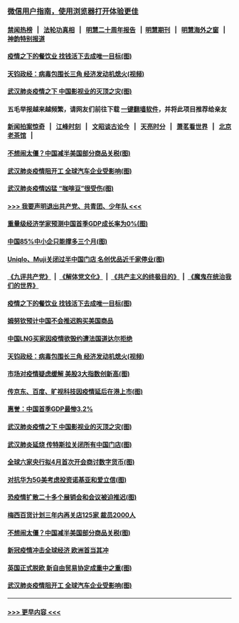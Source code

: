 ### [微信用户指南，使用浏览器打开体验更佳](https://github.com/gfw-breaker/banned-news1/blob/master/indexes/wechat-guide.md?t=0)
#### [禁闻热榜](热点新闻.md?t=0)  &nbsp;&nbsp;|&nbsp;&nbsp; [法轮功真相](https://github.com/gfw-breaker/truth/blob/master/README.md?t=0) &nbsp;&nbsp;|&nbsp;&nbsp; [明慧二十周年报告](https://github.com/gfw-breaker/mh-reports/blob/master/README.md?t=0) &nbsp;&nbsp;|&nbsp;&nbsp;[明慧期刊](https://github.com/gfw-breaker/mh-qikan) &nbsp;&nbsp;|&nbsp;&nbsp; [明慧海外之窗](https://github.com/gfw-breaker/mh-news/blob/master/README.md?t=0) &nbsp;&nbsp;|&nbsp;&nbsp; [神韵特别报道](https://github.com/gfw-breaker/mh-news/blob/master/shenyun.md?t=0)
#### [疫情之下的餐饮业 找钱活下去成唯一目标(图)](../pages/p5/922357.md?t=02081702) 
#### [天钧政经：病毒包围长三角 经济发动机熄火(视频)](../pages/p5/922286.md?t=02081702) 
#### [武汉肺炎疫情之下 中国影视业的灭顶之灾(图)](../pages/p5/922234.md?t=02081702) 
#### 五毛举报越来越频繁，请网友们前往下载 [一键翻墙软件](https://github.com/gfw-breaker/ssr-accounts)，并将此项目推荐给亲友
#### [新闻拍案惊奇](https://github.com/gfw-breaker/banned-news1/blob/master/pages/link4.md) &nbsp;&nbsp;|&nbsp;&nbsp; [江峰时刻](https://github.com/gfw-breaker/banned-news1/blob/master/pages/link4.md) &nbsp;&nbsp;|&nbsp;&nbsp; [文昭谈古论今](https://github.com/gfw-breaker/banned-news1/blob/master/pages/link4.md) &nbsp;&nbsp;|&nbsp;&nbsp; [天亮时分](https://github.com/gfw-breaker/banned-news1/blob/master/pages/link4.md) &nbsp;&nbsp;|&nbsp;&nbsp; [萧茗看世界](https://github.com/gfw-breaker/banned-news1/blob/master/pages/link4.md) &nbsp;&nbsp;|&nbsp;&nbsp; [北京老茶馆](https://github.com/gfw-breaker/banned-news1/blob/master/pages/link4.md) &nbsp;&nbsp;|&nbsp;&nbsp; 
#### [不想闹太僵？中国减半美国部分商品关税(图)](../pages/p5/922166.md?t=02081702) 
#### [武汉肺炎疫情阻开工 全球汽车企业受影响(图)](../pages/p5/922129.md?t=02081702) 
#### [武汉肺炎疫情凶猛 “咖啡豆”很受伤(图)](../pages/p5/922148.md?t=02081702) 
#### [>>> 我要声明退出共产党、共青团、少年队 <<<](https://github.com/begood0513/goodnews/blob/master/quit/letter.md) 
#### [重量级经济学家预测中国首季GDP成长率为0%(图)](../pages/p5/922367.md?t=02081702) 
#### [中国85%中小企只能撑多三个月(图)](../pages/p5/922363.md?t=02081702) 
#### [Uniqlo、Muji关闭过半中国门店 名创优品近千家停业(图)](../pages/p5/922362.md?t=02081702) 
#### [《九评共产党》](https://github.com/begood0513/9ping.md/blob/master/README.md) &nbsp;|&nbsp; [《解体党文化》](../../../../jtdwh.md/blob/master/README.md)  &nbsp;|&nbsp; [《共产主义的终极目的》](../../../../gczydzjmd.md/blob/master/README.md) &nbsp;|&nbsp; [《魔鬼在统治我们的世界》](../../../../mgztzwmdsj.md/blob/master/README.md) 
#### [疫情之下的餐饮业 找钱活下去成唯一目标(图)](../pages/p5/922357.md?t=02081702) 
#### [姆努钦预计中国不会推迟购买美国商品](../pages/p5/922296.md?t=02081702) 
#### [中国LNG买家因疫情欲毁约遭法国道达尔拒绝](../pages/p5/922295.md?t=02081702) 
#### [天钧政经：病毒包围长三角 经济发动机熄火(视频)](../pages/p5/922286.md?t=02081702) 
#### [市场对疫情疑虑缓解 美股3大指数创新高(图)](../pages/p5/922255.md?t=02081702) 
#### [传京东、百度、旷视科技因疫情延后在港上市(图)](../pages/p5/922237.md?t=02081702) 
#### [惠誉：中国首季GDP最惨3.2%](../pages/p5/922236.md?t=02081702) 
#### [武汉肺炎疫情之下 中国影视业的灭顶之灾(图)](../pages/p5/922234.md?t=02081702) 
#### [武汉肺炎延烧 传特斯拉关闭所有中国门店(图)](../pages/p5/922232.md?t=02081702) 
#### [全球六家央行拟4月首次开会商讨数字货币(图)](../pages/p5/922229.md?t=02081702) 
#### [对抗华为5G美考虑投资诺基亚和爱立信(图)](../pages/p5/922223.md?t=02081702) 
#### [恐疫情扩散二十多个展销会和会议被迫推迟(图)](../pages/p5/922219.md?t=02081702) 
#### [梅西百货计划三年内再关店125家 裁员2000人](../pages/p5/922196.md?t=02081702) 
#### [不想闹太僵？中国减半美国部分商品关税(图)](../pages/p5/922166.md?t=02081702) 
#### [新冠疫情冲击全球经济 欧洲首当其冲](../pages/p5/922158.md?t=02081702) 
#### [英国正式脱欧 新自由贸易协定成重中之重(图)](../pages/p5/922156.md?t=02081702) 
#### [武汉肺炎疫情阻开工 全球汽车企业受影响(图)](../pages/p5/922129.md?t=02081702) 

----
#### [ >>> 更早内容 <<< ](../indexes/p5-earlier.md)
